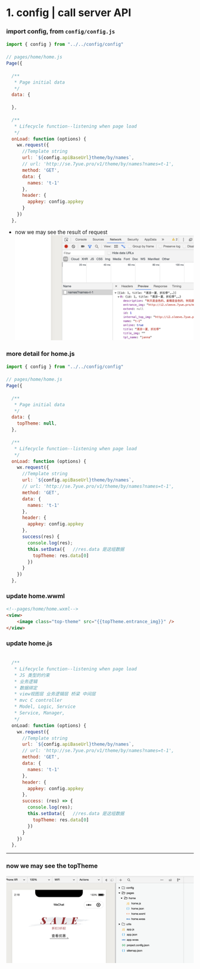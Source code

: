 # 1. config | call server API

### import config, from `config/config.js`
```js
import { config } from "../../config/config"

// pages/home/home.js
Page({

  /**
   * Page initial data
   */
  data: {

  },

  /**
   * Lifecycle function--listening when page load
   */
  onLoad: function (options) {
    wx.request({
      //Template string
      url: `${config.apiBaseUrl}theme/by/names`,
      // url: 'http://se.7yue.pro/v1/theme/by/names?names=t-1',
      method: 'GET',
      data: {
        names: 't-1'
      },
      header: {
        appkey: config.appkey
      }
    })
  },
```

- now we may see the result of request
![](img/2020-03-11-22-55-23.png)
### more detail for home.js


```js
import { config } from "../../config/config"

// pages/home/home.js
Page({

  /**
   * Page initial data
   */
  data: {
    topTheme: null,
  },

  /**
   * Lifecycle function--listening when page load
   */
  onLoad: function (options) {
    wx.request({
      //Template string
      url: `${config.apiBaseUrl}theme/by/names`,
      // url: 'http://se.7yue.pro/v1/theme/by/names?names=t-1',
      method: 'GET',
      data: {
        names: 't-1'
      },
      header: {
        appkey: config.appkey
      },
      success(res) {
        console.log(res);
        this.setData({   //res.data 是这组数据
          topTheme: res.data[0]
        })
      }
    })
  },
```

### update home.wwml
```html
<!--pages/home/home.wxml-->
<view>
	<image class="top-theme" src="{{topTheme.entrance_img}}" />
</view>
```

### update home.js
```js

  /**
   * Lifecycle function--listening when page load
   * JS 类型的约束
   * 业务逻辑
   * 数据绑定
   * view视图层 业务逻辑层 桥梁 中间层
   * mvc C controller
   * Model, Logic, Service
   * Service, Manager,  
   */
  onLoad: function (options) {
    wx.request({
      //Template string
      url: `${config.apiBaseUrl}theme/by/names`,
      // url: 'http://se.7yue.pro/v1/theme/by/names?names=t-1',
      method: 'GET',
      data: {
        names: 't-1'
      },
      header: {
        appkey: config.appkey
      },
      success: (res) => {
        console.log(res);
        this.setData({   //res.data 是这组数据
          topTheme: res.data[0]
        })
      }
    })
  },
```
---
### now we may see the topTheme
![](img/2020-03-12-02-18-44.png)

 










